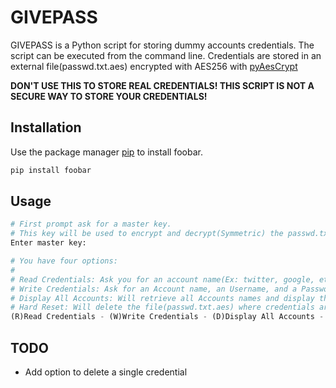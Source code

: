 # GIVEPASS

GIVEPASS is a Python script for storing dummy accounts credentials. The script can be executed from the command line. Credentials are stored in an external file(passwd.txt.aes) encrypted with AES256 with [pyAesCrypt](https://pypi.org/project/pyAesCrypt/)

**DON'T USE THIS TO STORE REAL CREDENTIALS! THIS SCRIPT IS NOT A SECURE WAY TO STORE YOUR CREDENTIALS!**

## Installation

Use the package manager [pip](https://pip.pypa.io/en/stable/) to install foobar.

```bash
pip install foobar
```

## Usage

```python
# First prompt ask for a master key.
# This key will be used to encrypt and decrypt(Symmetric) the passwd.txt.aes file where all your credentials are stored
Enter master key:

# You have four options:
#
# Read Credentials: Ask you for an account name(Ex: twitter, google, etc.) and it will output the password for that account
# Write Credentials: Ask for an Account name, an Username, and a Password. This will add a new credential
# Display All Accounts: Will retrieve all Accounts names and display them in the console for you
# Hard Reset: Will delete the file(passwd.txt.aes) where credentials are stored. Used to delete all credentials at once
(R)Read Credentials - (W)Write Credentials - (D)Display All Accounts - (!)Hard Reset:

```

## TODO

- Add option to delete a single credential
